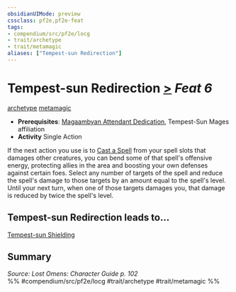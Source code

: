 ```yaml
---
obsidianUIMode: preview
cssclass: pf2e,pf2e-feat
tags:
- compendium/src/pf2e/locg
- trait/archetype
- trait/metamagic
aliases: ["Tempest-sun Redirection"]
---
```

# Tempest-sun Redirection  [>](../../Rules/core-rulebook/chapter-9-playing-the-game.md#Actions "Single Action") *Feat 6*  
[archetype](../../Rules/traits/archetype.md)  [metamagic](../../Rules/traits/metamagic.md)  

- **Prerequisites**: [Magaambyan Attendant Dedication](magaambyan-attendant-dedication-locg.md), Tempest-Sun Mages affiliation
- **Activity** Single Action

If the next action you use is to [Cast a Spell](../../Rules/actions/cast-a-spell.md) from your spell slots that damages other creatures, you can bend some of that spell's offensive energy, protecting allies in the area and boosting your own defenses against certain foes. Select any number of targets of the spell and reduce the spell's damage to those targets by an amount equal to the spell's level. Until your next turn, when one of those targets damages you, that damage is reduced by twice the spell's level.

## Tempest-sun Redirection leads to...

[Tempest-sun Shielding](tempest-sun-shielding-locg.md)

## Summary

*Source: Lost Omens: Character Guide p. 102*  
%% #compendium/src/pf2e/locg #trait/archetype #trait/metamagic %%